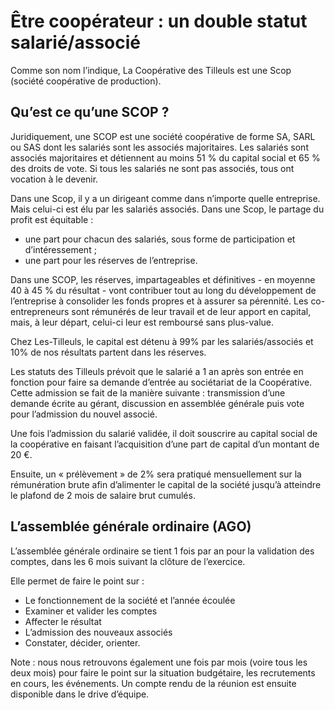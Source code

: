 # Être coopérateur : un double statut salarié/associé

Comme son nom l’indique, La Coopérative des Tilleuls est une Scop (société coopérative de production).

## Qu’est ce qu’une SCOP ?

Juridiquement, une SCOP est une société coopérative de forme SA, SARL ou SAS dont les salariés sont les associés majoritaires. Les salariés sont associés majoritaires et détiennent au moins 51 % du capital social et 65 % des droits de vote. Si tous les salariés ne sont pas associés, tous ont vocation à le devenir.

Dans une Scop, il y a un dirigeant comme dans n’importe quelle entreprise. Mais celui-ci est élu par les salariés associés. Dans une Scop, le partage du profit est équitable :

- une part pour chacun des salariés, sous forme de participation et d’intéressement ;
- une part pour les réserves de l’entreprise.

Dans une SCOP, les réserves, impartageables et définitives - en moyenne 40 à 45 % du résultat - vont contribuer tout au long du développement de l’entreprise à consolider les fonds propres et à assurer sa pérennité. Les co-entrepreneurs sont rémunérés de leur travail et de leur apport en capital, mais, à leur départ, celui-ci leur est remboursé sans plus-value.

Chez Les-Tilleuls, le capital est détenu à 99% par les salariés/associés et 10% de nos résultats partent dans les réserves.

Les statuts des Tilleuls prévoit que le salarié a 1 an après son entrée en fonction pour faire sa demande d’entrée au sociétariat de la Coopérative. Cette admission se fait de la manière suivante : transmission d’une demande écrite au gérant, discussion en assemblée générale puis vote pour l’admission du nouvel associé.

Une fois l’admission du salarié validée, il doit souscrire au capital social de la coopérative en faisant l’acquisition d’une part de capital d’un montant de 20 €.

Ensuite, un « prélèvement » de 2% sera pratiqué mensuellement sur la rémunération brute afin d’alimenter le capital de la société jusqu’à atteindre le plafond de 2 mois de salaire brut cumulés.

## L’assemblée générale ordinaire (AGO)

L’assemblée générale ordinaire se tient 1 fois par an pour la validation des comptes, dans les 6 mois suivant la clôture de l’exercice.

Elle permet de faire le point sur :

- Le fonctionnement de la société et l’année écoulée
- Examiner et valider les comptes
- Affecter le résultat
- L’admission des nouveaux associés
- Constater, décider, orienter.

Note : nous nous retrouvons également une fois par mois (voire tous les deux mois) pour faire le point sur la situation budgétaire, les recrutements en cours, les événements. Un compte rendu de la réunion est ensuite disponible dans le drive d’équipe.
